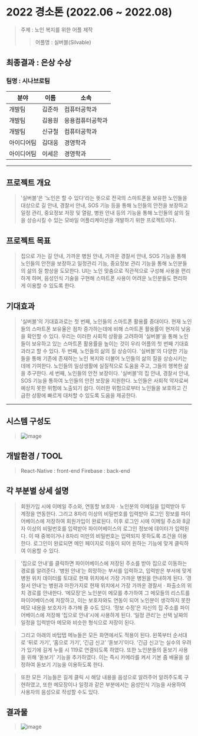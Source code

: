 # 2022 경소톤 (2022.06 ~ 2022.08)
> 주제 : 노인 복지를 위한 어플 제작 
>> 어플명 : 실버블(Silvable)
## 최종결과 : 은상 수상

### 팀명 : 시나브로팀
|분야|이름|소속|
|--|--|---|
|개발팀|김준하|컴퓨터공학과|
|개발팀|김용원|응용컴퓨터공학과|
|개발팀|신규철|컴퓨터공학과|
|아이디어팀|김대웅|경영학과|
|아이디어팀|이세은|경영학과|
---------------
## 프로젝트 개요
> '실버블'은 '노인은 할 수 있다'라는 뜻으로 전국의 스마트폰을 보유한 노인들을 대상으로 길 안내, 경찰서 안내, SOS 기능 등을 통해 노인들의 안전을 보장하고 일정 관리, 중요정보 저장 및 열람, 병원 안내 등의 기능을 통해 노인들의 삶의 질을 상승시킬 수 있는 모바일 어플리케이션을 개발하기 위한 프로젝트이다.
## 프로젝트 목표
> 집으로 가는 길 안내, 가까운 병원 안내, 가까운 경찰서 안내, SOS 기능을 통해 노인들의 안전을 보장하고 일정관리 기능, 중요정보 관리 기능을 통해 노인분들의 삶의 질 향상을 도모한다. UI는 노인 맞춤으로 직관적으로 구성해 사용을 편리하게 하며, 음성인식 기술을 구현해 스마트폰 사용이 어려운 노인분들도 편리하게 이용할 수 있도록 한다.
## 기대효과
> '실버블'의 기대효과로는 첫 번째, 노인들의 스마트폰 활용률 증대이다. 현재 노인들의 스마트폰 보유율은 점차 증가하는데에 비해 스마트폰 활용률이 현저히 낮음을 확인할 수 있다. 우리는 이러한 사회적 상황을 고려하여 '실버블'을 통해 노인들이 보유하고 있는 스마트폰 활용률을 높이는 것이 우리 어플의 첫 번째 기대효과라고 할 수 있다. 두 번째, 노인들의 삶의 질 상승이다. '실버블'의 다양한 기능들을 통해 기존에 존재하는 노인 복지와 더불어 노인들의 삶의 질을 상승시키는 데에 기여한다. 노인들의 일상생활에 실질적으로 도움을 주고, 그들의 행복한 삶을 추구한다. 세 번째, 노인들의 안전 보장이다. '실버블'의 집 안내, 경찰서 안내, SOS 기능을 통하여 노인들의 안전 보장을 지원한다. 노인들은 사회적 약자로써 예상치 못한 위험에 노출되기 쉽다. 이러한 위험으로부터 노인들을 보호하고 긴급한 상황에 빠르게 대처할 수 있도록 도움을 제공한다.
-------------------------------------------------------
## 시스템 구성도
> ![image](https://user-images.githubusercontent.com/97780423/187605414-fd568b1c-8177-4d0d-95d3-4a5dcc6a443f.png)
## 개발환경 / TOOL
> React-Native : front-end
> Firebase : back-end
## 각 부분별 상세 설명
> 회원가입 시에 이메일 주소와, 연동할 보호자ㆍ노인분의 이메일을 입력받아 두 계정을 연동한다. 그리고 8자리 이상의 비밀번호를 입력받아 로그인 정보를 파이어베이스에 저장하여 회원가입이 완료된다. 이후 로그인 시에 이메일 주소와 8글자 이상의 비밀번호를 입력받아 파이어베이스의 로그인 정보에 데이터가 입력된다. 이 때 중복이거나 8자리 미만의 비밀번호는 입력되지 못하도록 조건을 이용한다. 로그인이 완료되면 메인 페이지로 이동이 되어 원하는 기능에 맞게 클릭하여 이용할 수 있다.

> ‘집으로 안내’를 클릭하면 파이어베이스에 저장된 주소를 받아 집으로 이동하는 경로를 알려준다. ‘병원 안내’는 희망하는 부서를 입력하고, 입력받은 부서에 맞게 병원 위치 데이터를 토대로 현재 위치에서 가장 가까운 병원을 안내하게 된다. ‘경찰서 안내’는 병원과 마찬가지로 현재 위치에서 가장 가까운 경찰서ㆍ파출소의 위치 경로를 안내한다. ‘메모장’은 노인분이 메모를 추가하여 그 메모들의 리스트를 파이어베이스에 저장하고, 이는 보호자와도 연동이 되어 노인분이 생각하지 못한 메모 내용을 보호자가 추가해 줄 수도 있다. ‘정보 수정’은 자신의 집 주소를 파이어베이스에 저장해 ‘집으로 안내’시에 사용하게 된다. ‘일정 관리’는 선택 날짜의 일정을 입력받아 메모와 비슷한 형식으로 저장이 된다.

> 그리고 아래의 바텁탭 메뉴들은 모든 화면에서도 적용이 된다. 왼쪽부터 순서대로 ‘뒤로 가기’, ‘홈으로 가기’, ‘긴급 신고’ ‘돋보기’이다.
‘긴급 신고’는 실수의 우려가 있기에 길게 누를 시 119로 연결되도록 하였다. 또한 노인분들의 돋보기 사용을 위해 ‘돋보기’ 기능을 추가하였다. 이는 즉시 카메라를 켜서 기본 줌 배율을 설정하여 돋보기 기능을 이용하도록 한다.

> 또한 모든 기능들은 길게 클릭 시 해당 내용을 음성으로 알려주어 알려주도록 구현하였고, 또한 메모장이나 일정과 같은 부분에서는 음성인식 기능을 사용하여 사용자의 음성으로 작성할 수도 있다.

## 결과물
> ![image](https://user-images.githubusercontent.com/97780423/187606327-f86fff94-2860-45f3-b630-04e3bb8a5ad1.png)














